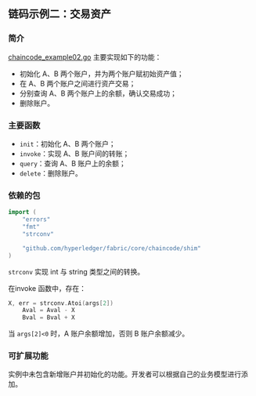 ## 链码示例二：交易资产

### 简介

[chaincode_example02.go](chaincode_example02.go) 主要实现如下的功能：

* 初始化 A、B 两个账户，并为两个账户赋初始资产值；
* 在 A、B 两个账户之间进行资产交易；
* 分别查询 A、B 两个账户上的余额，确认交易成功；
* 删除账户。

### 主要函数

* `init`：初始化 A、B 两个账户；
* `invoke`：实现 A、B 账户间的转账；
* `query`：查询 A、B 账户上的余额；
* `delete`：删除账户。

### 依赖的包
```go
import (
	"errors"
	"fmt"
	"strconv"

	"github.com/hyperledger/fabric/core/chaincode/shim"
)
```
`strconv` 实现 int 与 string 类型之间的转换。

在invoke 函数中，存在：
```go
X, err = strconv.Atoi(args[2])
	Aval = Aval - X
	Bval = Bval + X
```

当 `args[2]<0` 时，A 账户余额增加，否则 B 账户余额减少。

### 可扩展功能
实例中未包含新增账户并初始化的功能。开发者可以根据自己的业务模型进行添加。
